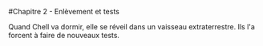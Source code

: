 #Chapitre 2 - Enlèvement et tests

Quand Chell va dormir, elle se réveil dans un vaisseau extraterrestre. Ils l'a forcent à faire de nouveaux tests.